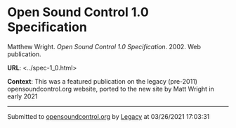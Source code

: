 # Open Sound Control 1.0 Specification

Matthew Wright. *Open Sound Control 1.0 Specification*. 2002.  Web publication. 

**URL**: <../spec-1_0.html>

**Context**: This was a featured publication on the legacy (pre-2011) opensoundcontrol.org website, ported to the new site by Matt Wright in early 2021

---
Submitted to [opensoundcontrol.org](https://opensoundcontrol.org) by [Legacy](https://web.archive.org) at 03/26/2021 17:03:31

